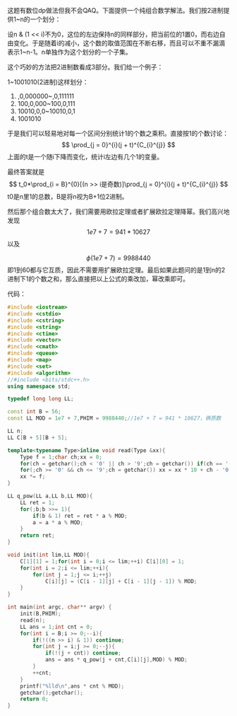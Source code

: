 这题有数位dp做法但我不会QAQ。下面提供一个纯组合数学解法。我们按2进制提供1~n的一个划分：

设n & (1 << i)不为0，这位的左边保持n的同样部分，把当前位的1置0，而右边自由变化。于是随着i的减小，这个数的取值范围在不断右移，而且可以不重不漏滴表示1~n-1。n单独作为这个划分的一个子集。

这个巧妙的方法把2进制数看成3部分。我们给一个例子：

1~1001010(2进制)这样划分：

1. ,0,000000~,0,111111
2. 100,0,000~100,0,111
3. 10010,0,0~10010,0,1
4. 1001010

于是我们可以轻易地对每一个区间分别统计1的个数之乘积。直接按1的个数讨论：
$$
\prod_{j = 0}^{i}(j + t)^{C_{i}^{j}}
$$
上面的t是一个随i下降而变化，统计i左边有几个1的变量。

最终答案就是
$$
t_0*\prod_{i = B}^{0}[(n >> i是奇数)]\prod_{j = 0}^{i}(j + t)^{C_{i}^{j}}
$$
t0是n里1的总数，B是将n视为B+1位2进制。

然后那个组合数太大了，我们需要用欧拉定理或者扩展欧拉定理降幂。我们高兴地发现
$$
1e7+7=941*10627
$$
以及


$$
\phi(1e7+7)=9988440
$$
即1到60都与它互质，因此不需要用扩展欧拉定理。最后如果此题问的是1到n的2进制下1的个数之和，那么直接把以上公式的乘改加，幂改乘即可。

代码：

```c++
#include <iostream>
#include <cstdio>
#include <cstring>
#include <string>
#include <ctime>
#include <vector>
#include <cmath>
#include <queue>
#include <map>
#include <set>
#include <algorithm>
//#include <bits/stdc++.h>
using namespace std;

typedef long long LL;

const int B = 56;
const LL MOD = 1e7 + 7,PHIM = 9988440;//1e7 + 7 = 941 * 10627，俩质数

LL n;
LL C[B + 5][B + 5];

template<typename Type>inline void read(Type &xx){
    Type f = 1;char ch;xx = 0;
    for(ch = getchar();ch < '0' || ch > '9';ch = getchar()) if(ch == '-') f = -1;
    for(;ch >= '0' && ch <= '9';ch = getchar()) xx = xx * 10 + ch - '0';
    xx *= f;
}

LL q_pow(LL a,LL b,LL MOD){
    LL ret = 1;
    for(;b;b >>= 1){
        if(b & 1) ret = ret * a % MOD;
        a = a * a % MOD;
    }
    return ret;
}

void init(int lim,LL MOD){
    C[1][1] = 1;for(int i = 0;i <= lim;++i) C[i][0] = 1;
    for(int i = 2;i <= lim;++i){
        for(int j = 1;j <= i;++j)
            C[i][j] = (C[i - 1][j] + C[i - 1][j - 1]) % MOD;
    }
}

int main(int argc, char** argv) {
    init(B,PHIM);
    read(n);
    LL ans = 1;int cnt = 0;
    for(int i = B;i >= 0;--i){
        if(!((n >> i) & 1)) continue;
        for(int j = i;j >= 0;--j){
            if(!(j + cnt)) continue;
            ans = ans * q_pow(j + cnt,C[i][j],MOD) % MOD;
        }
        ++cnt;
    }
    printf("%lld\n",ans * cnt % MOD);
    getchar();getchar();
    return 0;
}
```

